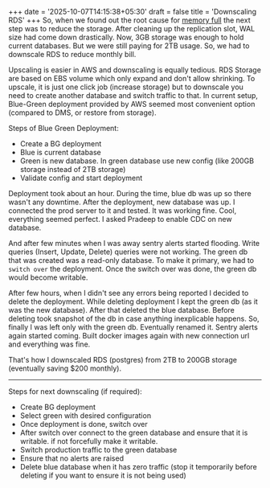 +++
date = '2025-10-07T14:15:38+05:30'
draft = false
title = 'Downscaling RDS'
+++
So, when we found out the root cause for [memory full](https://pvsukalkar.in/tech/memory_full/) the next step was to reduce the storage. 
After cleaning up the replication slot, WAL size had come down drastically.
Now, 3GB storage was enough to hold current databases. But we were still paying for 2TB usage. 
So, we had to downscale RDS to reduce monthly bill. 

Upscaling is easier in AWS and downscaling is equally tedious. 
RDS Storage are based on EBS volume which only expand and don't allow shrinking.
To upscale, it is just one click job (increase storage) but to downscale you need to create another database and switch traffic to that. 
In current setup, Blue-Green deployment provided by AWS seemed most convenient option (compared to DMS, or restore from storage).

Steps of Blue Green Deployment:
- Create a BG deployment 
- Blue is current database 
- Green is new database. In green database use new config (like 200GB storage instead of 2TB storage)
- Validate config and start deployment 

Deployment took about an hour. During the time, blue db was up so there wasn't any downtime. 
After the deployment, new database was up. I connected the prod server to it and tested. It was working fine. Cool, everything seemed perfect.
I asked Pradeep to enable CDC on new database. 

And after few minutes when I was away sentry alerts started flooding. 
Write queries (Insert, Update, Delete) queries were not working. The green db that was created was a read-only database. 
To make it primary, we had to `switch over` the deployment. 
Once the switch over was done, the green db would become writable. 

After few hours, when I didn't see any errors being reported I decided to delete the deployment. 
While deleting deployment I kept the green db (as it was the new database). 
After that deleted the blue database. Before deleting took snapshot of the db in case anything inexplicable happens. 
So, finally I was left only with the green db. Eventually renamed it. Sentry alerts again started coming. Built docker images again with new connection url and everything was fine. 

That's how I downscaled RDS (postgres) from 2TB to 200GB storage (eventually saving $200 monthly).

---

Steps for next downscaling (if required):
- Create BG deployment 
- Select green with desired configuration
- Once deployment is done, switch over 
- After switch over connect to the green database and ensure that it is writable. 
if not forcefully make it writable. 
- Switch production traffic to the green database 
- Ensure that no alerts are raised 
- Delete blue database when it has zero traffic (stop it temporarily before deleting if you want to ensure it is not being used)
